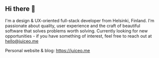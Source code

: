 ## Hi there 👋

I'm a design & UX-oriented full-stack developer from Helsinki, Finland. I'm passionate about quality, user experience and the craft of beautiful software that solves problems worth solving. Currently looking for new opportunities - if you have something of interest, feel free to reach out at hello@juiceo.me

Personal website & blog: https://juiceo.me

<!--
**juiceo/juiceo** is a ✨ _special_ ✨ repository because its `README.md` (this file) appears on your GitHub profile.

Here are some ideas to get you started:

- 🔭 I’m currently working on ...
- 🌱 I’m currently learning ...
- 👯 I’m looking to collaborate on ...
- 🤔 I’m looking for help with ...
- 💬 Ask me about ...
- 📫 How to reach me: ...
- 😄 Pronouns: ...
- ⚡ Fun fact: ...
-->
